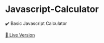 # Javascript-Calculator
✔️ Basic Javascript Calculator

[🔴 Live Version](https://tebbaa-adnane.github.io/Javascript-Calculator/R%C3%A9alisation/index.html)
